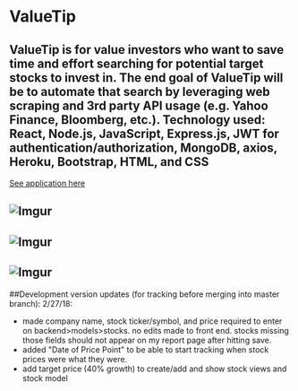 # **ValueTip**

## ValueTip is for value investors who want to save time and effort searching for potential target stocks to invest in. The end goal of ValueTip will be to automate that search by leveraging web scraping and 3rd party API usage (e.g. Yahoo Finance, Bloomberg, etc.). Technology used: React, Node.js, JavaScript, Express.js, JWT for authentication/authorization, MongoDB, axios, Heroku, Bootstrap, HTML, and CSS


<a href="https://murmuring-crag-60865.herokuapp.com/">See application here</a>

![Imgur](https://i.imgur.com/rIdJNTY.png)
---
![Imgur](https://i.imgur.com/xrm3xTq.png)
---
![Imgur](https://i.imgur.com/3hueQu6.png)
---

##Development version updates (for tracking before merging into master branch):
2/27/18:
- made company name, stock ticker/symbol, and price required to enter on backend>models>stocks. no edits made to front end. stocks missing those fields should not appear on my report page after hitting save.
- added "Date of Price Point" to be able to start tracking when stock prices were what they were. 
- add target price (40% growth) to create/add and show stock views and stock model